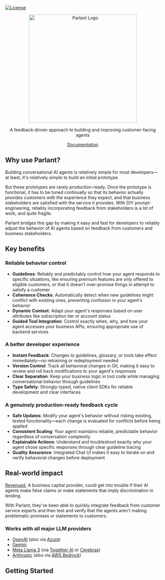 [![License](https://img.shields.io/badge/license-Apache%202.0-blue.svg)](https://opensource.org/licenses/Apache-2.0)

<div align="center">
  <img alt="Parlant Logo" src="https://github.com/emcie-co/parlant/blob/daa1993d0fb20c9a6ffd33b1758752f892d482e7/logo.png" width="350" />
  <p>A feedback-driven approach to building and improving customer-facing agents</p>
  <a href="https://www.parlant.io/docs/quickstart/introduction" target="_blank">Documentation</a>
</div>

## Why use Parlant?
Building conversational AI agents is relatively simple for most developers—at least, it's relatively simple to build an initial prototype.

But these prototypes are rarely production-ready. Once the prototype is functional, it has to be tuned continually so that its behavior actually provides customers with the experience they expect, and that business stakeholders are satisfied with the service it provides. With DIY prompt-engineering, reliably incorporating feedback from stakeholders is a lot of work, and quite fragile.

Parlant bridges this gap by making it easy and fast for developers to reliably adjust the behavior of AI agents based on feedback from customers and business stakeholders.

## Key benefits

### Reliable behavior control
- **Guidelines**: Reliably and predictably control how your agent responds to specific situations, like ensuring premium features are only offered to eligible customers, or that it doesn't over-promise things in attempt to satisfy a customer
- **Coherence Checks**: Automatically detect when new guidelines might conflict with existing ones, preventing confusion in your agent's behavior
- **Dynamic Context**: Adapt your agent's responses based on user attributes like subscription tier or account status
- **Guided Tool Integration**: Control exactly when, why, and how your agent accesses your business APIs, ensuring appropriate use of backend services

### A better developer experience
- **Instant Feedback**: Changes to guidelines, glossary, or tools take effect immediately—no retraining or redeployment needed
- **Version Control**: Track all behavioral changes in Git, making it easy to review and roll back modifications to your agent's responses
- **Clear Separation**: Keep your business logic in tool code while managing conversational behavior through guidelines
- **Type Safety**: Strongly-typed, native client SDKs for reliable development and clear interfaces

### A genuinely production-ready feedback cycle
- **Safe Updates**: Modify your agent's behavior without risking existing, tested functionality—each change is evaluated for conflicts before being applied
- **Consistent Scaling**: Your agent maintains reliable, predictable behavior regardless of conversation complexity
- **Explainable Actions**: Understand and troubleshoot exactly why your agent chose specific responses through clear guideline tracing
- **Quality Assurance**: Integrated Chat UI makes it easy to iterate on and verify behavioral changes before deployment

## Real-world impact

[Revenued](https://www.revenued.com), A business capital provider, could get into trouble if their AI agents make false claims or make statements that imply discrimination in lending.

With Parlant, they've been able to quickly integrate feedback from customer service experts and then test and verify that the agents aren't making problematic promises or statements to customers.

### Works with all major LLM providers
- [OpenAI](https://platform.openai.com/docs/overview) (also via [Azure](https://learn.microsoft.com/en-us/azure/ai-services/openai/))
- [Gemini](https://ai.google.dev/)
- [Meta Llama 3](https://www.llama.com/) (via [Together AI](https://www.together.ai/) or [Cerebras](https://cerebras.ai/))
- [Anthropic](https://www.anthropic.com/api) (also via [AWS Bedrock](https://aws.amazon.com/bedrock/))

## Getting Started


